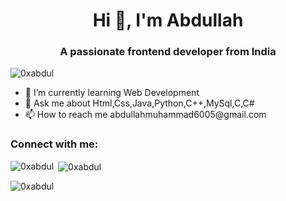 

<h1 align="center">Hi 👋, I'm Abdullah</h1>

<h3 align="center">A passionate frontend developer from India</h3>

<p align="left"> <img src="https://komarev.com/ghpvc/?username=0xabdul&label=Profile%20views&color=0e75b6&style=flat" alt="0xabdul" /> </p>
<ul>
<li>🌱 I’m currently learning Web Development</li>

<li> 💬 Ask me about  Html,Css,Java,Python,C++,MySql,C,C#</li>
  
<li>📫 How to reach me abdullahmuhammad6005@gmail.com</li>
  </ul>

<h3 align="left">Connect with me:</h3>
<p align="left">
</p>


<p><img align="left" src="https://github-readme-stats.vercel.app/api/top-langs?username=0xabdul&show_icons=true&locale=en&layout=compact" alt="0xabdul" /></p>

<p>&nbsp;<img align="center" src="https://github-readme-stats.vercel.app/api?username=0xabdul&show_icons=true&locale=en" alt="0xabdul" /></p>

<p><img align="center" src="https://github-readme-streak-stats.herokuapp.com/?user=0xabdul&" alt="0xabdul" /></p>

